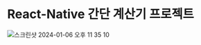 # React-Native 간단 계산기 프로젝트

![스크린샷 2024-01-06 오후 11 35 10](https://github.com/SeJin12/SimpleCalculator/assets/35497759/00729b99-20a5-462c-b49f-af5da7185e35)
